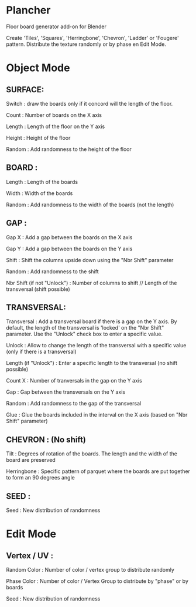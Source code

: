 Plancher
========

Floor board generator add-on for Blender

Create 'Tiles', 'Squares', 'Herringbone', 'Chevron', 'Ladder' or 'Fougere' pattern. 
Distribute the texture randomly or by phase en Edit Mode.

Object Mode
===========

SURFACE:
--------
Switch : draw the boards only if it concord will the length of the floor.

Count : Number of boards on the X axis

Length : Length of the floor on the Y axis

Height : Height of the floor

Random : Add randomness to the height of the floor

BOARD :
-------
Length : Length of the boards

Width : Width of the boards

Random : Add randomness to the width of the boards (not the length) 

GAP :
-----
Gap X : Add a gap between the boards on the X axis

Gap Y : Add a gap between the boards on the Y axis

Shift : Shift the columns upside down using the "Nbr Shift" parameter

Random : Add randomness to the shift

Nbr Shift (if not "Unlock") : Number of columns to shift // Length of the transversal (shift possible)

TRANSVERSAL:
------------
Transversal : Add a transversal board if there is a gap on the Y axis. By default, the length of the transversal is 'locked' on the "Nbr Shift" parameter. Use the "Unlock" check box to enter a specific value.

Unlock : Allow to change the length of the transversal with a specific value (only if there is a transversal)

Length (if "Unlock") : Enter a specific length to the transversal (no shift possible)

Count X : Number of tranversals in the gap on the Y axis

Gap : Gap between the transversals on the Y axis

Random : Add randomness to the gap of the transversal

Glue : Glue the boards included in the interval on the X axis (based on "Nbr Shift" parameter)


CHEVRON : (No shift)
-------
Tilt : Degrees of rotation of the boards. The length and the width of the board are preserved

Herringbone : Specific pattern of parquet where the boards are put together to form an 90 degrees angle

SEED :
-----
Seed : New distribution of randomness

Edit Mode
===========

Vertex / UV :
------------
Random Color : Number of color / vertex group to distribute randomly 

Phase Color : Number of color / Vertex Group to distribute by "phase" or by boards

Seed : New distribution of randomness
